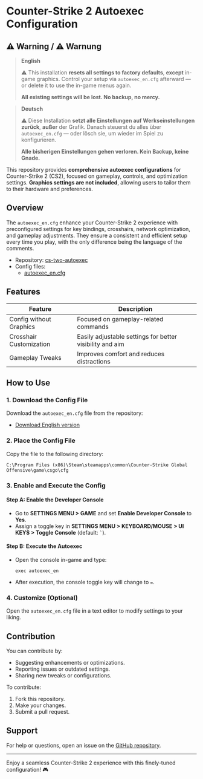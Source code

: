 

# Counter-Strike 2 Autoexec Configuration

## ⚠️ Warning / ⚠️ Warnung

> **English**
> 
> ⚠️ This installation **resets all settings to factory defaults**, **except** in-game graphics.
> Control your setup via `autoexec_en.cfg` afterward — or delete it to use the in-game menus again.
> 
> **All existing settings will be lost. No backup, no mercy.**

> **Deutsch**
> 
> ⚠️ Diese Installation **setzt alle Einstellungen auf Werkseinstellungen zurück**, **außer** der Grafik.
> Danach steuerst du alles über `autoexec_en.cfg` — oder lösch sie, um wieder im Spiel zu konfigurieren.
> 
> **Alle bisherigen Einstellungen gehen verloren. Kein Backup, keine Gnade.**

This repository provides **comprehensive autoexec configurations** for Counter-Strike 2 (CS2), focused on gameplay, controls, and optimization settings. **Graphics settings are not included**, allowing users to tailor them to their hardware and preferences.

## Overview

The `autoexec_en.cfg` enhance your Counter-Strike 2 experience with preconfigured settings for key bindings, crosshairs, network optimization, and gameplay adjustments. They ensure a consistent and efficient setup every time you play, with the only difference being the language of the comments.

- Repository: [cs-two-autoexec](https://github.com/fOrceTea/cs-two-autoexec)
- Config files: 
  - [autoexec_en.cfg](https://github.com/fOrceTea/cs-two-autoexec/blob/main/autoexec_en.cfg)

## Features

| Feature                 | Description                                     |
|-------------------------|-------------------------------------------------|
| Config without Graphics | Focused on gameplay-related commands            |
| Crosshair Customization | Easily adjustable settings for better visibility and aim |
| Gameplay Tweaks          | Improves comfort and reduces distractions       |

## How to Use

### 1. Download the Config File
Download the `autoexec_en.cfg` file from the repository:  
- [Download English version](https://github.com/fOrceTea/cs-two-autoexec/blob/main/autoexec_en.cfg)  

### 2. Place the Config File
Copy the file to the following directory:  
```
C:\Program Files (x86)\Steam\steamapps\common\Counter-Strike Global Offensive\game\csgo\cfg
```

### 3. Enable and Execute the Config

#### Step A: Enable the Developer Console  
- Go to **SETTINGS MENU > GAME** and set **Enable Developer Console** to **Yes**.  
- Assign a toggle key in **SETTINGS MENU > KEYBOARD/MOUSE > UI KEYS > Toggle Console** (default: `` ` ``).  

#### Step B: Execute the Autoexec
- Open the console in-game and type:  
  ```
  exec autoexec_en
  ```

- After execution, the console toggle key will change to `=`.

### 4. Customize (Optional)
Open the `autoexec_en.cfg` file in a text editor to modify settings to your liking.

## Contribution

You can contribute by:
- Suggesting enhancements or optimizations.
- Reporting issues or outdated settings.
- Sharing new tweaks or configurations.

To contribute:  
1. Fork this repository.  
2. Make your changes.  
3. Submit a pull request.

## Support

For help or questions, open an issue on the [GitHub repository](https://github.com/fOrceTea/cs-two-autoexec/issues).

---

Enjoy a seamless Counter-Strike 2 experience with this finely-tuned configuration! 🎮
